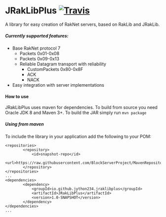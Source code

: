 # JRakLibPlus [![Travis](https://img.shields.io/travis/jython234/JRakLibPlus.svg?style=flat-square)](https://travis-ci.org/jython234/JRakLibPlus)
A library for easy creation of RakNet servers, based on RakLib and JRakLib.

##### Currently supported features:
 - Base RakNet protocol 7
   - Packets 0x01-0x08
   - Packets 0x09-0x13
   - Reliable Datagram transport with reliability
     - CustomPackets 0x80-0x8F
     - ACK
     - NACK
 - Easy integration with server implementations
 
#### How to use
JRakLibPlus uses maven for dependencies. To build from source you need Oracle JDK 8 and Maven 3+. 
To build the JAR simply run ```mvn package```
##### Using from maven
To include the library in your application add the following to your POM:
```
<repositories>
        <repository>
            <id>snapshot-repo</id>
            <url>https://raw.githubusercontent.com/BlockServerProject/MavenRepository/master/snapshots</url>
        </repository>
</repositories>
...
<dependencies>
        <dependency>
            <groupId>io.github.jython234.jraklibplus</groupId>
            <artifactId>JRakLibPlus</artifactId>
            <version>1.0-SNAPSHOT</version>
        </dependency>
</dependencies>
...
```

